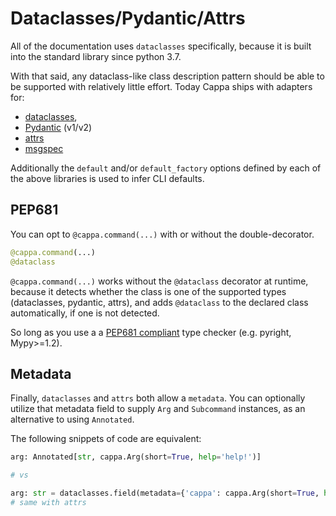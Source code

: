 # Dataclasses/Pydantic/Attrs

All of the documentation uses `dataclasses` specifically, because it is built
into the standard library since python 3.7.

With that said, any dataclass-like class description pattern should be able to
be supported with relatively little effort. Today Cappa ships with adapters for:

- [dataclasses](https://docs.python.org/3/library/dataclasses.html),
- [Pydantic](https://pydantic-docs.helpmanual.io/) (v1/v2)
- [attrs](https://www.attrs.org)
- [msgspec](https://jcristharif.com/msgspec/)

Additionally the `default` and/or `default_factory` options defined by each of
the above libraries is used to infer CLI defaults.

## PEP681

You can opt to `@cappa.command(...)` with or without the double-decorator.

```python
@cappa.command(...)
@dataclass
```

`@cappa.command(...)` works without the `@dataclass` decorator at runtime,
because it detects whether the class is one of the supported types (dataclasses,
pydantic, attrs), and adds `@dataclass` to the declared class automatically, if
one is not detected.

So long as you use a a [PEP681 compliant](https://peps.python.org/pep-0681/)
type checker (e.g. pyright, Mypy>=1.2).

## Metadata

Finally, `dataclasses` and `attrs` both allow a `metadata`. You can optionally
utilize that metadata field to supply `Arg` and `Subcommand` instances, as an
alternative to using `Annotated`.

The following snippets of code are equivalent:

```python
arg: Annotated[str, cappa.Arg(short=True, help='help!')]

# vs

arg: str = dataclasses.field(metadata={'cappa': cappa.Arg(short=True, help='help!')})
# same with attrs
```
